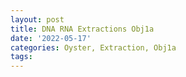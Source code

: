 ```yaml
---
layout: post
title: DNA RNA Extractions Obj1a
date: '2022-05-17'
categories: Oyster, Extraction, Obj1a
tags: 
---
```

